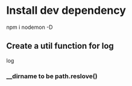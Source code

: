 # Install dev dependency

npm i nodemon -D

## Create a util function for log

log

### __dirname to be path.reslove()
